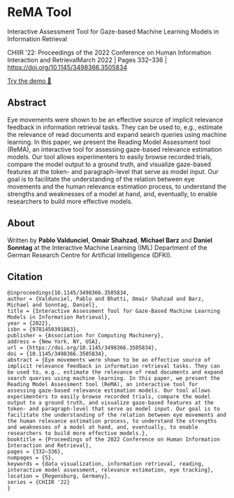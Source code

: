 # ReMA Tool
Interactive Assessment Tool for Gaze-based Machine Learning Models in Information Retrieval

CHIIR '22: Proceedings of the 2022 Conference on Human Information Interaction and RetrievalMarch 2022 | Pages 332–336 | https://doi.org/10.1145/3498366.3505834

[Try the demo 🚀](https://iml.dfki.de/demos/rematool/)
## Abstract

Eye movements were shown to be an effective source of implicit relevance feedback in information retrieval tasks. They can be used to, e.g., estimate the relevance of read documents and expand search queries using machine learning. In this paper, we present the Reading Model Assessment tool (ReMA), an interactive tool for assessing gaze-based relevance estimation models. Our tool allows experimenters to easily browse recorded trials, compare the model output to a ground truth, and visualize gaze-based features at the token- and paragraph-level that serve as model input. Our goal is to facilitate the understanding of the relation between eye movements and the human relevance estimation process, to understand the strengths and weaknesses of a model at hand, and, eventually, to enable researchers to build more effective models.


## About
Written by **Pablo Valdunciel**, **Omair Shahzad**, **Michael Barz** and **Daniel Sonntag** at the Interactive Machine Learning (IML) Department of the German Research Centre for Artificial Intelligence (DFKI).

## Citation 

```
@inproceedings{10.1145/3498366.3505834,
author = {Valdunciel, Pablo and Bhatti, Omair Shahzad and Barz, Michael and Sonntag, Daniel},
title = {Interactive Assessment Tool for Gaze-Based Machine Learning Models in Information Retrieval},
year = {2022},
isbn = {9781450391863},
publisher = {Association for Computing Machinery},
address = {New York, NY, USA},
url = {https://doi.org/10.1145/3498366.3505834},
doi = {10.1145/3498366.3505834},
abstract = {Eye movements were shown to be an effective source of implicit relevance feedback in information retrieval tasks. They can be used to, e.g., estimate the relevance of read documents and expand search queries using machine learning. In this paper, we present the Reading Model Assessment tool (ReMA), an interactive tool for assessing gaze-based relevance estimation models. Our tool allows experimenters to easily browse recorded trials, compare the model output to a ground truth, and visualize gaze-based features at the token- and paragraph-level that serve as model input. Our goal is to facilitate the understanding of the relation between eye movements and the human relevance estimation process, to understand the strengths and weaknesses of a model at hand, and, eventually, to enable researchers to build more effective models.},
booktitle = {Proceedings of the 2022 Conference on Human Information Interaction and Retrieval},
pages = {332–336},
numpages = {5},
keywords = {data visualization, information retrieval, reading, interactive model assessment, relevance estimation, eye tracking},
location = {Regensburg, Germany},
series = {CHIIR '22}
}
```
